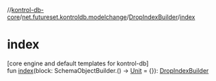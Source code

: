 //[kontrol-db-core](../../../index.md)/[net.futureset.kontroldb.modelchange](../index.md)/[DropIndexBuilder](index.md)/[index](--index--.md)

# index

[core engine and default templates for kontrol-db]\
fun [index](--index--.md)(block: SchemaObjectBuilder.() -&gt; [Unit](https://kotlinlang.org/api/latest/jvm/stdlib/kotlin/-unit/index.html) = {}): [DropIndexBuilder](index.md)
